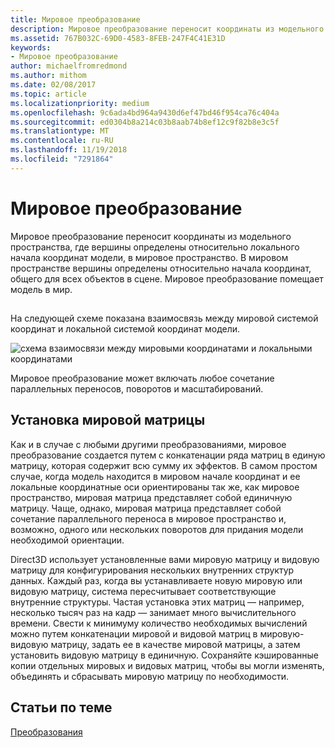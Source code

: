 ```yaml
---
title: Мировое преобразование
description: Мировое преобразование переносит координаты из модельного пространства, где вершины определены относительно локального начала координат модели, в мировое пространство.
ms.assetid: 767B032C-69D0-4583-8FEB-247F4C41E31D
keywords:
- Мировое преобразование
author: michaelfromredmond
ms.author: mithom
ms.date: 02/08/2017
ms.topic: article
ms.localizationpriority: medium
ms.openlocfilehash: 9c6ada4bd964a9430d6ef47bd46f954ca76c404a
ms.sourcegitcommit: ed0304b8a214c03b8aab74b8ef12c9f82b8e3c5f
ms.translationtype: MT
ms.contentlocale: ru-RU
ms.lasthandoff: 11/19/2018
ms.locfileid: "7291864"
---
```

# <a name="world-transform"></a>Мировое преобразование


Мировое преобразование переносит координаты из модельного пространства, где вершины определены относительно локального начала координат модели, в мировое пространство. В мировом пространстве вершины определены относительно начала координат, общего для всех объектов в сцене. Мировое преобразование помещает модель в мир.

## <span id="What_Is_a_World_Transform"></span><span id="what_is_a_world_transform"></span><span id="WHAT_IS_A_WORLD_TRANSFORM"></span>


На следующей схеме показана взаимосвязь между мировой системой координат и локальной системой координат модели.

![схема взаимосвязи между мировыми координатами и локальными координатами](images/worldcrd.png)

Мировое преобразование может включать любое сочетание параллельных переносов, поворотов и масштабирований.

## <a name="span-idsettingupaworldmatrixxmlspansetting-up-a-world-matrix"></a><span id="SETTING_UP_A_WORLD_MATRIX.XML"></span>Установка мировой матрицы


Как и в случае с любыми другими преобразованиями, мировое преобразование создается путем с конкатенации ряда матриц в единую матрицу, которая содержит всю сумму их эффектов. В самом простом случае, когда модель находится в мировом начале координат и ее локальные координатные оси ориентированы так же, как мировое пространство, мировая матрица представляет собой единичную матрицу. Чаще, однако, мировая матрица представляет собой сочетание параллельного переноса в мировое пространство и, возможно, одного или нескольких поворотов для придания модели необходимой ориентации.

Direct3D использует установленные вами мировую матрицу и видовую матрицу для конфигурирования нескольких внутренних структур данных. Каждый раз, когда вы устанавливаете новую мировую или видовую матрицу, система пересчитывает соответствующие внутренние структуры. Частая установка этих матриц — например, несколько тысяч раз на кадр — занимает много вычислительного времени. Свести к минимуму количество необходимых вычислений можно путем конкатенации мировой и видовой матриц в мировую-видовую матрицу, задать ее в качестве мировой матрицы, а затем установить видовую матрицу в единичную. Сохраняйте кэшированные копии отдельных мировых и видовых матриц, чтобы вы могли изменять, объединять и сбрасывать мировую матрицу по необходимости.

## <a name="span-idrelated-topicsspanrelated-topics"></a><span id="related-topics"></span>Статьи по теме


[Преобразования](transforms.md)

 

 




